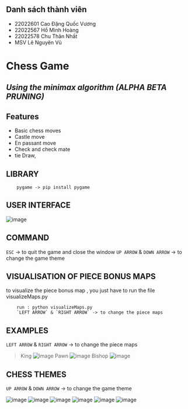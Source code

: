 ## Danh sách thành viên
- 22022601 Cao Đặng Quốc Vương
- 22022567 Hồ Minh Hoàng
- 22022578 Chu Thân Nhất
- MSV Lê Nguyên Vũ

# Chess Game

## _Using the minimax algorithm (ALPHA BETA PRUNING)_ 

## Features

- Basic chess moves
- Castle move
- En passant move
- Check and check mate
- tie Draw,

## LIBRARY
```
    pygame -> pip install pygame
```

## USER INTERFACE
![image](https://github.com/vuong1304/Chess/assets/162092580/95e64dd8-1bc3-4fb6-81e0-5a7b273af688)


## COMMAND

`ESC` -> to quit the game and close the window
`UP ARROW` & `DOWN ARROW` -> to change the game theme

## VISUALISATION OF PIECE BONUS MAPS

to visualize the piece bonus map , you just have to run the file visualizeMaps.py
```
    run : python visualizeMaps.py
    `LEFT ARROW` & `RIGHT ARROW` -> to change the piece maps
```


## EXAMPLES

`LEFT ARROW` & `RIGHT ARROW` -> to change the piece maps

>King
![image](https://github.com/vuong1304/Chess/assets/162092580/c00bcdd4-c5a1-43a0-acf3-06b2df0ed97b)
>Pawn
![image](https://github.com/vuong1304/Chess/assets/162092580/9c6d34b6-cc74-4c8c-81d9-7dd26cae653b)
>Bishop
![image](https://github.com/vuong1304/Chess/assets/162092580/101a1892-24bf-4bb6-82ea-0b2e47f7a917)


## CHESS THEMES

`UP ARROW` & `DOWN ARROW` -> to change the game theme

![image](https://github.com/vuong1304/Chess/assets/162092580/09592d67-d284-42b2-aefa-a90233fc5326)
![image](https://github.com/vuong1304/Chess/assets/162092580/077c91f4-d2a4-46a2-83cb-452d40669c01)
![image](https://github.com/vuong1304/Chess/assets/162092580/035b326e-1bed-466b-bc52-24d5f144c6b2)
![image](https://github.com/vuong1304/Chess/assets/162092580/c12e294d-ab0e-4748-a6c3-27aa8cb0a163)
![image](https://github.com/vuong1304/Chess/assets/162092580/a1a1a258-8563-42cc-930c-52c865dc1e77)
![image](https://github.com/vuong1304/Chess/assets/162092580/98bf68a4-4268-46a8-af04-1b0173fe7ed8)





